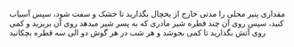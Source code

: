  مقداری پنیر محلی را مدتی خارج از یخچال بگذارید تا خشک و سفت شود، سپس آسیاب کنید، سپس روی آن چند قطره شیر مادری که به پسر شیر میدهد روی آن بریزید و کمی روی آتش بگذارید تا کمی بجوشد و هر شب در هر گوش دو الی سه قطره بچکانید
